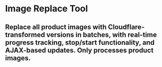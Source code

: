 # Image Replace Tool

## Replace all product images with Cloudflare-transformed versions in batches, with real-time progress tracking, stop/start functionality, and AJAX-based updates. Only processes product images.
